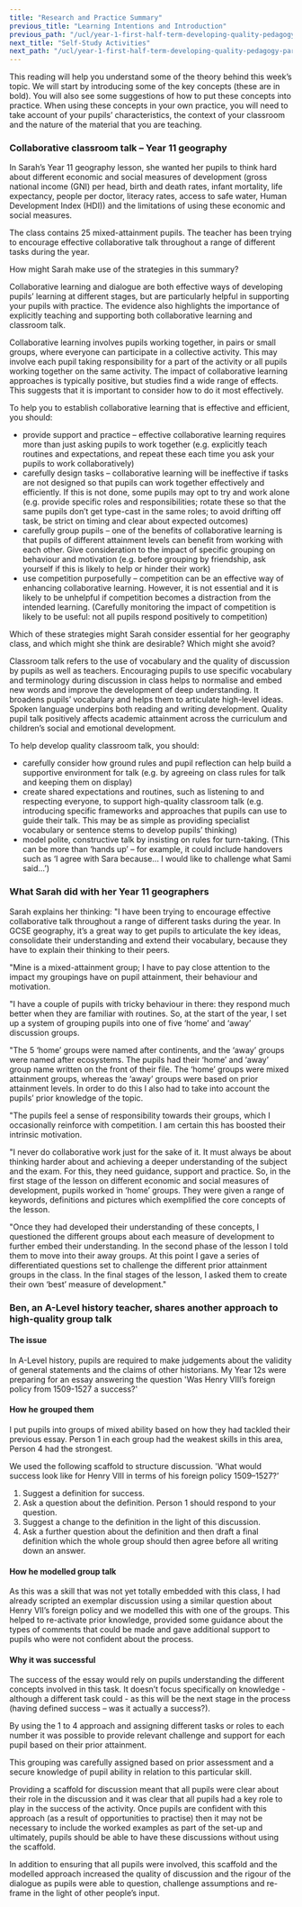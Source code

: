```yaml
---
title: "Research and Practice Summary"
previous_title: "Learning Intentions and Introduction"
previous_path: "/ucl/year-1-first-half-term-developing-quality-pedagogy-part-1/spring-week-5-ect-learning-intentions-and-introduction"
next_title: "Self-Study Activities"
next_path: "/ucl/year-1-first-half-term-developing-quality-pedagogy-part-1/spring-week-5-ect-self-study-activities"
---
```


This reading will help you understand some of the theory behind this week’s topic. We will start by introducing some of the key concepts (these are in bold). You will also see some suggestions of how to put these concepts into practice. When using these concepts in your own practice, you will need to take account of your pupils’ characteristics, the context of your classroom and the nature of the material that you are teaching.

### Collaborative classroom talk – Year 11 geography

In Sarah’s Year 11 geography lesson, she wanted her pupils to think hard about different
economic and social measures of development (gross national income (GNI) per head,
birth and death rates, infant mortality, life expectancy, people per doctor, literacy
rates, access to safe water, Human Development Index (HDI)) and the limitations of
using these economic and social measures.

The class contains 25 mixed-attainment pupils. The teacher has been trying to encourage effective collaborative talk throughout a range of different tasks during the year.

How might Sarah make use of the strategies in this summary?

Collaborative learning and dialogue are both effective ways of developing pupils’ learning at different stages, but are particularly helpful in supporting your pupils with practice. The evidence also highlights the importance of explicitly teaching and supporting both collaborative learning and classroom talk.

Collaborative learning involves pupils working together, in pairs or small groups, where everyone can participate in a collective activity. This may involve each pupil taking responsibility for a part of the activity or all pupils working together on the same activity. The impact of collaborative learning approaches is typically positive, but studies find a wide range of effects. This suggests that it is important to consider how to do it most effectively.

To help you to establish collaborative learning that is effective and efficient, you should:

- provide support and practice – effective collaborative learning requires more than just asking pupils to work together (e.g. explicitly teach routines and expectations, and repeat these each time you ask your pupils to work collaboratively)
- carefully design tasks – collaborative learning will be ineffective if tasks are not designed so that pupils can work together effectively and efficiently. If this is not done, some pupils may opt to try and work alone (e.g. provide specific roles and responsibilities; rotate these so that the same pupils don’t get type-cast in the same roles; to avoid drifting off task, be strict on timing and clear about expected outcomes)
- carefully group pupils – one of the benefits of collaborative learning is that pupils of different attainment levels can benefit from working with each other. Give consideration to the impact of specific grouping on behaviour and motivation (e.g. before grouping by friendship, ask yourself if this is likely to help or hinder their work)
- use competition purposefully – competition can be an effective way of enhancing collaborative learning. However, it is not essential and it is likely to be unhelpful if competition becomes a distraction from the intended learning. (Carefully monitoring the impact of competition is likely to be useful: not all pupils respond positively to competition)

Which of these strategies might Sarah consider essential for her geography
class, and which might she think are desirable? Which might she avoid?

Classroom talk refers to the use of vocabulary and the quality of discussion by pupils as well as teachers. Encouraging pupils to use specific vocabulary and terminology during discussion in class helps to normalise and embed new words and improve the development of deep understanding. It broadens pupils’ vocabulary and helps them to articulate high-level ideas. Spoken language underpins both reading and writing development. Quality pupil talk positively affects academic attainment across the curriculum and children’s social and emotional development.

To help develop quality classroom talk, you should:

- carefully consider how ground rules and pupil reflection can help build a supportive environment for talk (e.g. by agreeing on class rules for talk and keeping them on display)
- create shared expectations and routines, such as listening to and respecting everyone, to support high-quality classroom talk (e.g. introducing specific frameworks and approaches that pupils can use to guide their talk. This may be as simple as providing specialist vocabulary or sentence stems to develop pupils’ thinking)
- model polite, constructive talk by insisting on rules for turn-taking. (This can be more than ‘hands up’ – for example, it could include handovers such as ‘I agree with Sara because... I would like to challenge what Sami said...’)

### What Sarah did with her Year 11 geographers

Sarah explains her thinking: "I have been trying to encourage effective collaborative talk throughout a range
of different tasks during the year. In GCSE geography, it’s a great way to get pupils
to articulate the key ideas, consolidate their understanding and extend their vocabulary,
because they have to explain their thinking to their peers.

"Mine is a mixed-attainment group; I have to pay close attention to the impact my groupings have on pupil attainment, their behaviour and motivation.

"I have a couple of pupils with tricky behaviour in there: they respond much better when they are familiar with routines. So, at the start of the year, I set up a system of grouping pupils into one of five ‘home’ and ‘away’ discussion groups.

"The 5 ‘home’ groups were named after continents, and the ‘away’ groups were named after ecosystems. The pupils had their ‘home’ and ‘away’ group name written on the front of their file. The ‘home’ groups were mixed attainment groups, whereas the ‘away’ groups were based on prior attainment levels. In order to do this I also had to take into account the pupils’ prior knowledge of the topic.

"The pupils feel a sense of responsibility towards their groups, which I occasionally reinforce with competition. I am certain this has boosted their intrinsic motivation.

"I never do collaborative work just for the sake of it. It must always be about thinking harder about and achieving a deeper understanding of the subject and the exam. For this, they need guidance, support and practice. So, in the first stage of the lesson on different economic and social measures of development, pupils worked in ‘home’ groups. They were given a range of keywords, definitions and pictures which exemplified the core concepts of the lesson.

"Once they had developed their understanding of these concepts, I questioned the different groups about each measure of development to further embed their understanding. In the second phase of the lesson I told them to move into their away groups. At this point I gave a series of differentiated questions set to challenge the different prior attainment groups in the class. In the final stages of the lesson, I asked them to create their own ‘best’ measure of development."

### Ben, an A-Level history teacher, shares another approach to high-quality group talk

#### The issue

In A-Level history, pupils are required to make judgements
about the validity of general statements and the claims of other historians. My Year
12s were preparing for an essay answering the question 'Was Henry VIII’s foreign
policy from 1509-1527 a success?'

#### How he grouped them

I put pupils into groups of mixed ability based on how they had tackled their previous essay. Person 1 in each group had the weakest skills in this area, Person 4 had the strongest.

We used the following scaffold to structure discussion. 'What would success look like for Henry VIII in terms of his foreign policy 1509–1527?’

1. Suggest a definition for success.
2. Ask a question about the definition. Person 1 should respond to your
   question.
3. Suggest a change to the definition in the light of this discussion.
4. Ask a further question about the definition and then draft a final
   definition which the whole group should then agree before all writing down
   an answer.

#### How he modelled group talk

As this was a skill that was not yet
totally embedded with this class, I had already scripted an exemplar discussion using
a similar question about Henry VII’s foreign policy and we modelled this with one
of the groups. This helped to re-activate prior knowledge, provided some guidance
about the types of comments that could be made and gave additional support to pupils
who were not confident about the process.

#### Why it was successful

The success of the essay would rely on
pupils understanding the different concepts involved in this task. It doesn’t
focus specifically on knowledge - although a different task could - as this will
be the next stage in the process (having defined success – was it actually a
success?).

By using the 1 to 4 approach and assigning different tasks or roles to each number it was possible to provide relevant challenge and support for each pupil based on their prior attainment.

This grouping was carefully assigned based on prior assessment and a secure knowledge of pupil ability in relation to this particular skill.

Providing a scaffold for discussion meant that all pupils were clear about their role in the discussion and it was clear that all pupils had a key role to play in the success of the activity. Once pupils are confident with this approach (as a result of opportunities to practise) then it may not be necessary to include the worked examples as part of the set-up and ultimately, pupils should be able to have these discussions without using the scaffold.

In addition to ensuring that all pupils were involved, this scaffold and the modelled approach increased the quality of discussion and the rigour of the dialogue as pupils were able to question, challenge assumptions and re-frame in the light of other people’s input.
